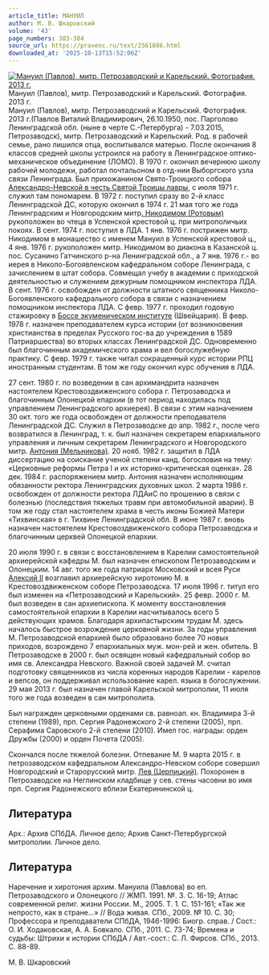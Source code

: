 ```yaml
---
article_title: МАНУИЛ
author: М. В. Шкаровский
volume: '43'
page_numbers: 383-384
source_url: https://pravenc.ru/text/2561886.html
downloaded_at: '2025-10-13T15:52:06Z'
---
```


[![Мануил (Павлов), митр. Петрозаводский и Карельский. Фотография. 2013 г.](https://pravenc.ru/data/2020/06/21/1236348654/i200.jpg "Кликните для увеличения картинки")](https://pravenc.ru/data/2020/06/21/1236348654/i400.jpg)Мануил (Павлов), митр. Петрозаводский и Карельский. Фотография. 2013 г.  
Мануил (Павлов), митр. Петрозаводский и Карельский. Фотография. 2013 г.(Павлов Виталий Владимирович, 26.10.1950, пос. Парголово Ленинградской обл. (ныне в черте С.-Петербурга) - 7.03.2015, Петрозаводск), митр. Петрозаводский и Карельский. Род. в рабочей семье, рано лишился отца, воспитывался матерью. После окончания 8 классов средней школы устроился на работу в Ленинградское оптико-механическое объединение (ЛОМО). В 1970 г. окончил вечернюю школу рабочей молодежи, работал почтальоном в отд-нии Выборгского узла связи Ленинграда. Был прихожанином Свято-Троицкого собора [Александро-Невской в честь Святой Троицы лавры](<https://pravenc.ru/text/Александро-Невской в честь Святой Троицы лавры.html>), с июля 1971 г. служил там пономарем. В 1972 г. поступил сразу во 2-й класс Ленинградской ДС, которую окончил в 1974 г. 21 мая того же года Ленинградским и Новгородским митр[. Никодимом (Ротовым)](<https://pravenc.ru/text/  Никодимом (Ротовым).html>) рукоположен во чтеца в Успенской крестовой ц. при митрополичьих покоях. В сент. 1974 г. поступил в ЛДА. 1 янв. 1976 г. пострижен митр. Никодимом в монашество с именем Мануил в Успенской крестовой ц., 4 янв. 1976 г. рукоположен митр. Никодимом во диакона в Казанской ц. пос. Сусанино Гатчинского р-на Ленинградской обл., a 7 янв. 1976 г.- во иерея в Николо-Богоявленском кафедральном соборе Ленинграда, с зачислением в штат собора. Совмещал учебу в академии с приходской деятельностью и служением дежурным помощником инспектора ЛДА. В сент. 1976 г. освобожден от должности штатного священника Николо-Богоявленского кафедрального собора в связи с назначением помощником инспектора ЛДА. С февр. 1977 г. проходил годовую стажировку в [Боссе экуменическом институте](<https://pravenc.ru/text/Боссе экуменическом институте.html>) (Швейцария). В февр. 1978 г. назначен преподавателем курса истории (от возникновения христианства в пределах Русского гос-ва до учреждения в 1589 Патриаршества) во вторых классах Ленинградской ДС. Одновременно был благочинным академического храма и вел богослужебную практику. С февр. 1979 г. также читал сокращенный курс истории РПЦ иностранным студентам. В том же году окончил курс обучения в ЛДА.

27 сент. 1980 г. по возведении в сан архимандрита назначен настоятелем Крестовоздвиженского собора г. Петрозаводска и благочинным Олонецкой епархии (в тот период находилась под управлением Ленинградского архиерея). В связи с этим назначением 30 окт. того же года освобожден от должности преподавателя Ленинградской ДС. Служил в Петрозаводске до апр. 1982 г., после чего возвратился в Ленинград, т. к. был назначен секретарем епархиального управления и личным секретарем Ленинградского и Новгородского митр. [Антония (Мельникова)](<https://pravenc.ru/text/АНТОНИЙ (Мельников Анатолий Сергеевич.html>). 20 нояб. 1982 г. защитил в ЛДА диссертацию на соискание ученой степени канд. богословия на тему: «Церковные реформы Петра I и их историко-критическая оценка». 28 дек. 1984 г. распоряжением митр. Антония назначен исполняющим обязанности ректора Ленинградских духовных школ. 2 марта 1986 г. освобожден от должности ректора ЛДАиС по прошению в связи с болезнью (последствия тяжелых травм при автомобильной аварии). В том же году стал настоятелем храма в честь иконы Божией Матери «Тихвинская» в г. Тихвине Ленинградской обл. В июне 1987 г. вновь назначен настоятелем Крестовоздвиженского собора Петрозаводска и благочинным церквей Олонецкой епархии.

20 июля 1990 г. в связи с восстановлением в Карелии самостоятельной архиерейской кафедры М. был назначен епископом Петрозаводским и Олонецким. 14 авг. того же года патриарх Московский и всея Руси [Алексий II](<https://pravenc.ru/text/Алексий II.html>) возглавил архиерейскую хиротонию М. в Крестовоздвиженском соборе Петрозаводска. 17 июля 1996 г. титул его был изменен на «Петрозаводский и Карельский». 25 февр. 2000 г. М. был возведен в сан архиепископа. К моменту восстановления самостоятельной епархии в Карелии насчитывалось всего 5 действующих храмов. Благодаря архипастырским трудам М. здесь началось быстрое возрождение церковной жизни. За годы управления М. Петрозаводской епархией было образовано более 70 новых приходов, возрождено 7 епархиальных муж. мон-рей и жен. обитель. В Петрозаводске в 2000 г. был освящен новый кафедральный собор во имя св. Александра Невского. Важной своей задачей М. считал подготовку священников из числа коренных народов Карелии - карелов и вепсов, он поддерживал использование карел. языка в богослужении. 29 мая 2013 г. был назначен главой Карельской митрополии, 11 июля того же года возведен в сан митрополита.

Был награжден церковными орденами св. равноап. кн. Владимира 3-й степени (1989), прп. Сергия Радонежского 2-й степени (2005), прп. Серафима Саровского 2-й степени (2010). Имел гос. награды: орден Дружбы (2000) и орден Почета (2005).

Скончался после тяжелой болезни. Отпевание М. 9 марта 2015 г. в петрозаводском кафедральном Александро-Невском соборе совершил Новгородский и Старорусский митр. [Лев (Церпицкий)](<https://pravenc.ru/text/Лев (Церпицкий).html>). Похоронен в Петрозаводске на Неглинском кладбище у сев. стены часовни во имя прп. Сергия Радонежского вблизи Екатерининской ц.

## Литература

Арх.: Архив СПбДА. Личное дело; Архив Санкт-Петербургской митрополии. Личное дело.

## Литература

Наречение и хиротония архим. Мануила (Павлова) во еп. Петрозаводского и Олонецкого // ЖМП. 1991. №. 3. С. 16-19; Атлас современной религ. жизни России. М., 2005. Т. 1. С. 151-161; «Так же непросто, как в стране…» // Вода живая. СПб., 2009. № 10. С. 30; Профессора и преподаватели СПбДА, 1946-1996: Биогр. справ. / Сост.: О. И. Ходаковская, А. А. Бовкало. СПб., 2011. С. 73-74; Времена и судьбы: Штрихи к истории СПбДА / Авт.-сост.: С. Л. Фирсов. СПб., 2013. С. 88-89.

М. В. Шкаровский
